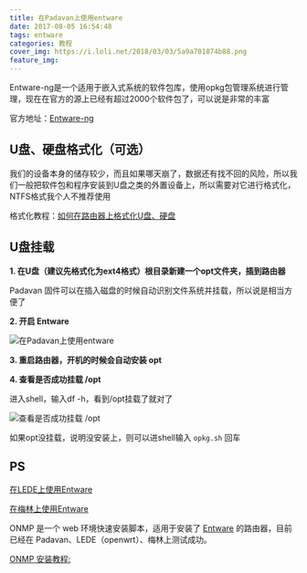 ```yaml
---
title: 在Padavan上使用entware
date: 2017-08-05 16:54:48
tags: entware
categories: 教程
cover_img: https://i.loli.net/2018/03/03/5a9a701874b88.png
feature_img:
---
```


Entware-ng是一个适用于嵌入式系统的软件包库，使用opkg包管理系统进行管理，现在在官方的源上已经有超过2000个软件包了，可以说是非常的丰富

官方地址：[Entware-ng](http://entware.net/about/)

## U盘、硬盘格式化（可选）

我们的设备本身的储存较少，而且如果哪天崩了，数据还有找不回的风险，所以我们一般把软件包和程序安装到U盘之类的外置设备上，所以需要对它进行格式化，NTFS格式我个人不推荐使用

格式化教程：[如何在路由器上格式化U盘、硬盘](https://zhih.me/2018/format-Upan-partition)

## U盘挂载

**1. 在U盘（建议先格式化为ext4格式）根目录新建一个opt文件夹，插到路由器**

Padavan 固件可以在插入磁盘的时候自动识别文件系统并挂载，所以说是相当方便了

**2. 开启 Entware**

![在Padavan上使用entware](https://i.loli.net/2018/03/03/5a9a65bcb6aac.png)

**3. 重启路由器，开机的时候会自动安装 opt** 

**4. 查看是否成功挂载 /opt**

进入shell，输入df -h，看到/opt挂载了就对了

![查看是否成功挂载 /opt](https://i.loli.net/2018/03/03/5a9a671c89238.png)

如果opt没挂载，说明没安装上，则可以进shell输入 `opkg.sh` 回车

## PS 

[在LEDE上使用Entware](https://zhih.me/2017/LEDE-entware/)

[在梅林上使用Entware](https://zhih.me/2017/Merlin-entware/)

ONMP 是一个 web 环境快速安装脚本，适用于安装了 [Entware](http://entware.net/about/) 的路由器，目前已经在 Padavan、LEDE（openwrt）、梅林上测试成功。

[ONMP 安装教程: ](https://zhih.me/2017/onmp-installation/)
